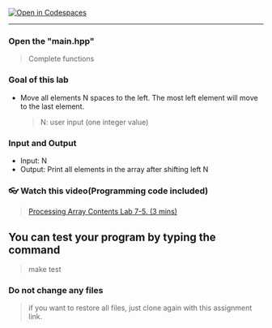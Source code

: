 [![Open in Codespaces](https://classroom.github.com/assets/launch-codespace-7f7980b617ed060a017424585567c406b6ee15c891e84e1186181d67ecf80aa0.svg)](https://classroom.github.com/open-in-codespaces?assignment_repo_id=14068392)
<!--
[A6-2] (https://prezi.com/p/edit/-xdwv8fik5xk/)

![A6-2](https://nimbus-screenshots.s3.amazonaws.com/s/ac06ba1edf608a5b180e7068287ef8c4.png) -->

---

### Open the "main.hpp"

> Complete functions

### Goal of this lab

- Move all elements N spaces to the left. The most left element will move to the last element.
  > N: user input (one integer value)

### Input and Output

- Input: N
- Output: Print all elements in the array after shifting left N

### 👓 Watch this video(Programming code included)

> [Processing Array Contents Lab 7-5. (3 mins)](https://youtu.be/lyrttIL31L8)

## You can test your program by typing the command

> make test

### Do not change any files

> if you want to restore all files, just clone again with this assignment link.
